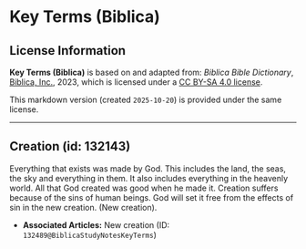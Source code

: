 # Key Terms (Biblica)

## License Information

**Key Terms (Biblica)** is based on and adapted from: _Biblica Bible Dictionary_, [Biblica, Inc.](https://www.biblica.com/), 2023, which is licensed under a [CC BY-SA 4.0 license](https://creativecommons.org/licenses/by-sa/4.0/legalcode.en).

This markdown version (created `2025-10-20`) is provided under the same license.



--------------------------------

## Creation (id: 132143)

Everything that exists was made by God. This includes the land, the seas, the sky and everything in them. It also includes everything in the heavenly world. All that God created was good when he made it. Creation suffers because of the sins of human beings. God will set it free from the effects of sin in the new creation. (New creation).

* **Associated Articles:** New creation (ID: `132489@BiblicaStudyNotesKeyTerms`)

